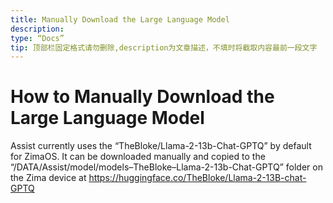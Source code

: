 ```yaml
---
title: Manually Download the Large Language Model
description:
type: “Docs”
tip: 顶部栏固定格式请勿删除,description为文章描述，不填时将截取内容最前一段文字
---
```

# How to Manually Download the Large Language Model
Assist currently uses the “TheBloke/Llama-2-13b-Chat-GPTQ” by default for ZimaOS.
It can be downloaded manually and copied to the “/DATA/Assist/model/models–TheBloke–Llama-2-13b-Chat-GPTQ” folder on the Zima device at https://huggingface.co/TheBloke/Llama-2-13B-chat-GPTQ
